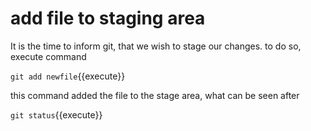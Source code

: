 # add file to staging area

It is the time to inform git, that we wish to stage our changes.
to do so, execute command

`git add newfile`{{execute}}

this command added the file to the stage area, what can be seen after

`git status`{{execute}}
